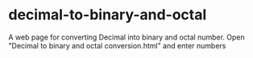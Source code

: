 # decimal-to-binary-and-octal
A web page for converting Decimal into binary and octal number.
Open "Decimal to binary and octal conversion.html" and enter numbers
